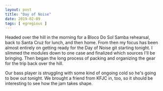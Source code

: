 ```yaml
---
layout: post
title: "Day of Noise"
date: 2019-02-09
tags: [ egregious ]
---
```


Headed over the hill in the morning for a Bloco Do Sol Samba rehearsal, back to
Santa Cruz for lunch, and then home. From then my focus has been almost entirely
on getting ready for the Day of Noise git starting tonight. I slimmed the
modules down to one case and finalized which sources I'll be bringing. Then
began the long process of packing and organizing the gear for the trip back
over the hill.

Our bass player is struggling with some kind of ongoing cold so he's going to
bow out tonight. We brought a friend from KFJC in, too, so it should be
interesting to see how the jam takes shape.

